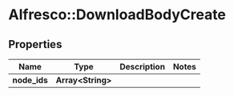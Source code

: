 # Alfresco::DownloadBodyCreate

## Properties
Name | Type | Description | Notes
------------ | ------------- | ------------- | -------------
**node_ids** | **Array&lt;String&gt;** |  | 


